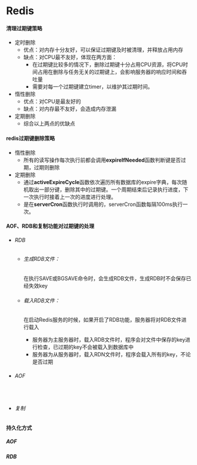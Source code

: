 # Redis

#### 清理过期键策略

- 定时删除
  - 优点：对内存十分友好，可以保证过期键及时被清理，并释放占用内存
  - 缺点：对CPU最不友好，体现在两方面：
    - 在过期键比较多的情况下，删除过期键十分占用CPU资源，将CPU时间占用在删除与任务无关的过期键上，会影响服务器的响应时间和吞吐量
    - 需要对每一个过期键建立timer，以维护其过期时间。
- 惰性删除
  - 优点：对CPU是最友好的
  - 缺点：对内存最不友好，会造成内存泄漏
- 定期删除
  - 综合以上两点的优缺点

#### redis过期键删除策略

- 惰性删除
  - 所有的读写操作每次执行前都会调用**expireIfNeeded**函数判断键是否过期，过期则删除
- 定期删除
  - 通过**activeExpireCycle**函数依次遍历所有数据库的expire字典，每次随机取出一部分键，删除其中的过期键。一个周期结束后记录执行进度，下一次执行时接着上一次的进度进行处理。
  - 是在**serverCron**函数执行时调用的，serverCron函数每隔100ms执行一次。

#### AOF、RDB和复制功能对过期键的处理

- ###### RDB

  - ###### 生成RDB文件：

    在执行SAVE或BGSAVE命令时，会生成RDB文件，生成RDB时不会保存已经失效key

  - ###### 载入RDB文件：

    在启动Redis服务的时候，如果开启了RDB功能，服务器将对RDB文件进行载入

    - 服务器为主服务器时，载入RDB文件时，程序会对文件中保存的key进行检查，已过期的key不会被载入到数据库中
    - 服务器为从服务器时，载入RDN文件时，程序会载入所有的key，不论是否过期


- ###### AOF

  ​

- ###### 复制



#### 持久化方式

##### AOF

##### RDB